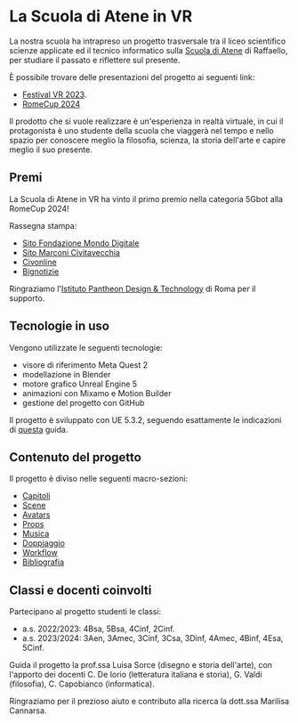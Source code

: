 # La Scuola di Atene in VR

La nostra scuola ha intrapreso un progetto trasversale tra il liceo scientifico scienze applicate ed il tecnico informatico sulla [Scuola di Atene](https://it.wikipedia.org/wiki/Scuola_di_Atene) di Raffaello, per studiare il passato e riflettere sul presente.

È possibile trovare delle presentazioni del progetto ai seguenti link:

- [Festival VR 2023](https://www.canva.com/design/DAFWuCrnHa0/AzZk9cBfy4Z0-MFQc67_gg/view).
- [RomeCup 2024](https://docs.google.com/presentation/d/15NzSSAgStpjb_YSfdcsg4m_QiCPITDayevXpQvtHCHk/edit?usp=drivesdk)

Il prodotto che si vuole realizzare è un'esperienza in realtà virtuale, in cui il protagonista è uno studente della scuola che viaggerà nel tempo e nello spazio per conoscere meglio la filosofia, scienza, la storia dell'arte e capire meglio il suo presente.

## Premi

La Scuola di Atene in VR ha vinto il primo premio nella categoria 5Gbot alla RomeCup 2024!

Rassegna stampa:

- [Sito Fondazione Mondo Digitale](https://www.mondodigitale.org/notizie/romecup-2024-i-vincitori-dei-contest-creativi)
- [Sito Marconi Civitavecchia](https://www.marconicivitavecchia.it/2024/03/23/romecup-2024-i-vincitori-dei-contest-creativi/)
- [Civonline](https://www.civonline.it/altro/scuola-e-universita/rome-cup-2024-il-marconi-di-civitavecchia-brilla-con-la-sua-lettura-della-scuola-di-atene-vm36sc70)
- [Bignotizie](https://www.bignotizie.it/romecup-2024-liis-g-marconi-tra-i-vincitori-dei-contest-creativi/)

Ringraziamo l'[Istituto Pantheon Design & Technology](https://istitutopantheon.it/) di Roma per il supporto.

## Tecnologie in uso

Vengono utilizzate le seguenti tecnologie:

- visore di riferimento Meta Quest 2
- modellazione in Blender
- motore grafico Unreal Engine 5
- animazioni con Mixamo e Motion Builder
- gestione del progetto con GitHub

Il progetto è sviluppato con UE 5.3.2, seguendo esattamente le indicazioni di [questa](https://dev.epicgames.com/community/learning/tutorials/3Vx6/unreal-engine-5-3-2-for-meta-quest-vr) guida.

## Contenuto del progetto

Il progetto è diviso nelle seguenti macro-sezioni:

- [Capitoli](./capitoli/)
- [Scene](./scene/)
- [Avatars](./avatars/)
- [Props](./props/)
- [Musica](./musica/)
- [Doppiaggio](./doppiaggio/)
- [Workflow](./workflow/)
- [Bibliografia](./bibliografia/)

## Classi e docenti coinvolti

Partecipano al progetto studenti le classi:

- a.s. 2022/2023: 4Bsa, 5Bsa, 4Cinf, 2Cinf.
- a.s. 2023/2024: 3Aen, 3Amec,  3Cinf,  3Csa, 3Dinf, 4Amec, 4Binf, 4Esa, 5Cinf.

Guida il progetto la prof.ssa Luisa Sorce (disegno e storia dell'arte), con l'apporto dei docenti C. De Iorio (letteratura italiana e storia), G. Valdi (filosofia), C. Capobianco (informatica).

Ringraziamo per il prezioso aiuto e contributo alla ricerca la dott.ssa Marilisa Cannarsa.
